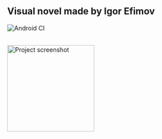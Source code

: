 ## Visual novel made by Igor Efimov
![Android CI](https://github.com/delet-dis/bubbles/workflows/Android%20CI/badge.svg)

<br/>

<img src="https://user-images.githubusercontent.com/47276603/104361005-75f41680-5544-11eb-9c67-dbad9b93d649.png" alt="Project screenshot" width="200"/>
